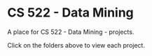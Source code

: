 # CS 522 - Data Mining
A place for CS 522 - Data Mining - projects. 

Click on the folders above to view each project.
